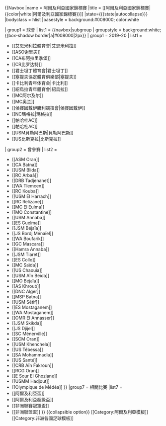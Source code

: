 {{Navbox
|name = 阿爾及利亞國家錦標賽
|title = [[阿爾及利亞國家錦標賽|{{color|white|阿爾及利亞國家錦標賽}}]]
|state={{{state|autocollapse}}}
|bodyclass = hlist
|basestyle = background:#008000; color:white

| group1 = 球會
| list1 =
  {{navbox|subgroup
  | groupstyle = background:white; {{box-shadow border|a|#008000|2px}}
| group1 = 2019–20
| list1 =
* [[艾恩米利拉體育會|艾恩米利拉]]
* [[ASO谢里夫]]
* [[CA布阿拉里季堡]]
* [[CR比罗达特]]
* [[君士坦丁體育會|君士坦丁]]
* [[塞提夫協定體育俱樂部|塞提夫]]
* [[卡比利青年体育会|卡比利]]
* [[紹烏拉青年體育會|紹烏拉]]
* [[MC阿尔及尔]]
* [[MC奥兰]]
* [[侯賽因戴伊勝利競技會|侯賽因戴伊]]
* [[NC瑪格拉|瑪格拉]]
* [[帕哈杜AC]]
* [[帕哈杜AC]]
* [[USM貝勒阿巴斯|貝勒阿巴斯]]
* [[US比斯克拉|比斯克拉]]

| group2 =  曾參賽
| list2 =
* [[ASM Oran]]
* [[CA Batna]]
* [[USM Blida]]
* [[RC Arbaâ]]
* [[DRB Tadjenanet]]
* [[WA Tlemcen]]
* [[RC Kouba]]
* [[USM El Harrach]]
* [[RC Relizane]]
* [[MC El Eulma]]
* [[MO Constantine]]
* [[USM Annaba]]
* [[ES Guelma]]
* [[JSM Béjaïa]]
* [[JS Bordj Ménaïel]]
* [[WA Boufarik]]
* [[GC Mascara]]
* [[Hamra Annaba]]
* [[JSM Tiaret]]
* [[ES Collo]]
* [[MC Saïda]]
* [[US Chaouia]]
* [[USM Aïn Beïda]]
* [[MO Béjaïa]]
* [[AS Khroub]]
* [[DNC Alger]]
* [[MSP Batna]]
* [[USM Sétif]]
* [[ES Mostaganem]]
* [[WA Mostaganem]]
* [[OMR El Annasser]]
* [[JSM Skikda]]
* [[JS Djijel]]
* [[SC Ménerville]]
* [[SCM Oran]]
* [[USM Khenchela]]
* [[US Tébessa]]
* [[SA Mohammadia]]
* [[US Santé]]
* [[CRB Aïn Fakroun]]
* [[RCG Oran]]
* [[E Sour El Ghozlane]]
* [[USMM Hadjout]]
* [[Olympique de Médéa]]
}}
|group7 = 相關比賽
|list7 =
* [[阿爾及利亞盃]]
* [[阿爾及利亞超級盃]]
* [[非洲聯賽冠軍盃]]
* [[非洲聯盟盃]]
}}<noinclude>
{{collapsible option}}
[[Category:阿爾及利亞模板]]
[[Category:非洲各國足球模板]]
</noinclude>
